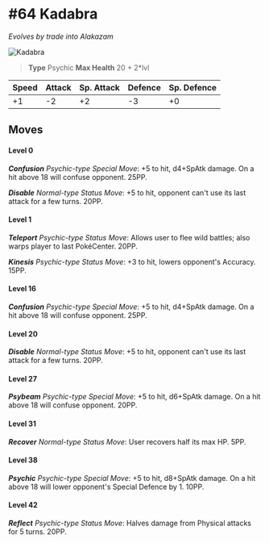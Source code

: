 # #64 Kadabra
*Evolves by trade into Alakazam*

![Kadabra](https://img.pokemondb.net/sprites/home/normal/1x/kadabra.png)

> **Type** Psychic
> **Max Health** 20 + 2\*lvl

| Speed | Attack | Sp. Attack | Defence | Sp. Defence |
| ----- | ------ | ---------- | ------- | ----------- |
| +1 | -2 | +2 | -3 | +0 |

## Moves
#### Level 0

***Confusion** Psychic-type Special Move*: +5 to hit, d4+SpAtk damage. On a hit above 18 will confuse opponent. 25PP.

***Disable** Normal-type Status Move*: +5 to hit, opponent can't use its last attack for a few turns. 20PP.
#### Level 1

***Teleport** Psychic-type Status Move*: Allows user to flee wild battles; also warps player to last PokéCenter. 20PP.

***Kinesis** Psychic-type Status Move*: +3 to hit, lowers opponent's Accuracy. 15PP.
#### Level 16

***Confusion** Psychic-type Special Move*: +5 to hit, d4+SpAtk damage. On a hit above 18 will confuse opponent. 25PP.
#### Level 20

***Disable** Normal-type Status Move*: +5 to hit, opponent can't use its last attack for a few turns. 20PP.
#### Level 27

***Psybeam** Psychic-type Special Move*: +5 to hit, d6+SpAtk damage. On a hit above 18 will confuse opponent. 20PP.
#### Level 31

***Recover** Normal-type Status Move*: User recovers half its max HP. 5PP.
#### Level 38

***Psychic** Psychic-type Special Move*: +5 to hit, d8+SpAtk damage. On a hit above 18 will lower opponent's Special Defence by 1. 10PP.
#### Level 42

***Reflect** Psychic-type Status Move*: Halves damage from Physical attacks for 5 turns. 20PP.

